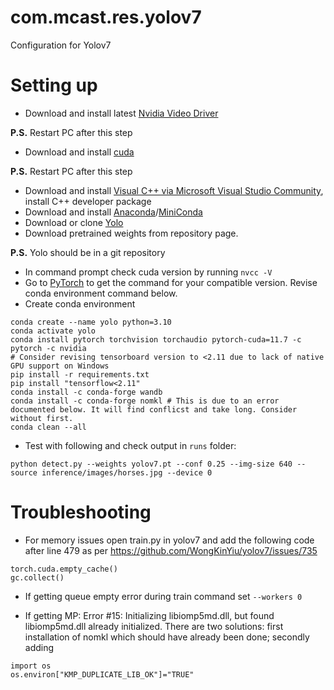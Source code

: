 # com.mcast.res.yolov7
Configuration for Yolov7

# Setting up
- Download and install latest [Nvidia Video Driver](https://www.nvidia.com/download/index.aspx)

**P.S.** Restart PC after this step

- Download and install [cuda](https://developer.nvidia.com/cuda-downloads)

**P.S.** Restart PC after this step

- Download and install [Visual C++ via Microsoft Visual Studio Community](https://visualstudio.microsoft.com/vs/community/), install C++ developer package
- Download and install [Anaconda](https://anaconda.org/)/[MiniConda](https://docs.conda.io/en/latest/miniconda.html)
- Download or clone [Yolo](https://github.com/WongKinYiu/yolov7)
- Download pretrained weights from repository page.

**P.S.** Yolo should be in a git repository

- In command prompt check cuda version by running `nvcc -V`
- Go to [PyTorch](https://pytorch.org/get-started/locally/) to get the command for your compatible version. Revise conda environment command below.
- Create conda environment

```
conda create --name yolo python=3.10
conda activate yolo
conda install pytorch torchvision torchaudio pytorch-cuda=11.7 -c pytorch -c nvidia
# Consider revising tensorboard version to <2.11 due to lack of native GPU support on Windows
pip install -r requirements.txt
pip install "tensorflow<2.11"
conda install -c conda-forge wandb
conda install -c conda-forge nomkl # This is due to an error documented below. It will find conflicst and take long. Consider without first.
conda clean --all
```

- Test with following and check output in `runs` folder:

`python detect.py --weights yolov7.pt --conf 0.25 --img-size 640 --source inference/images/horses.jpg --device 0`

# Troubleshooting
- For memory issues open train.py in yolov7 and add the following code after line 479  as per https://github.com/WongKinYiu/yolov7/issues/735

```
torch.cuda.empty_cache()
gc.collect()
```

- If getting queue empty error during train command set `--workers 0`

- If getting MP: Error #15: Initializing libiomp5md.dll, but found libiomp5md.dll already initialized. There are two solutions: first installation of nomkl which should have already been done; secondly adding

```
import os
os.environ["KMP_DUPLICATE_LIB_OK"]="TRUE"
```
